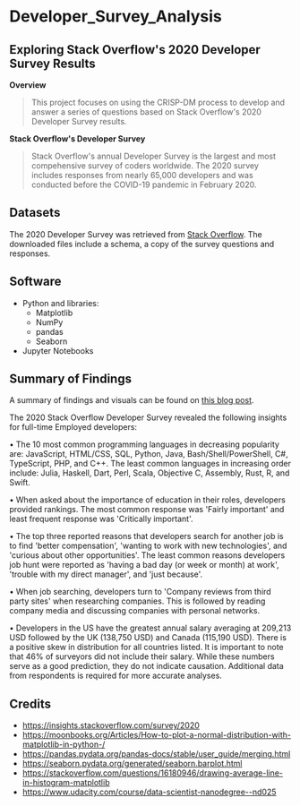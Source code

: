 # Developer_Survey_Analysis
## Exploring Stack Overflow's 2020 Developer Survey Results
**Overview**
>This project focuses on using the CRISP-DM process to develop and answer a series of questions based on Stack Overflow's 2020 Developer Survey results.

**Stack Overflow's Developer Survey**
>Stack Overflow's annual Developer Survey is the largest and most compehensive survey of coders worldwide. The 2020 survey includes responses from nearly 65,000 developers and was conducted before the COVID-19 pandemic in February 2020. 

## Datasets
The 2020 Developer Survey was retrieved from [Stack Overflow](https://insights.stackoverflow.com/survey/2020). The downloaded files include a schema, a copy of the survey questions and responses. 

## Software
* Python and libraries:
  * Matplotlib
  * NumPy
  * pandas
  * Seaborn
* Jupyter Notebooks

## Summary of Findings
A summary of findings and visuals can be found on [this blog post](https://medium.com/@lamayorga/looking-for-a-developer-job-some-things-you-should-consider-82133fc5bb5c).


The 2020 Stack Overflow Developer Survey revealed the following insights for full-time Employed developers:


• The 10 most common programming languages in decreasing popularity are: JavaScript, HTML/CSS, SQL, Python, Java, Bash/Shell/PowerShell, C#, TypeScript, PHP, and C++. The least common languages in increasing order include: Julia, Haskell, Dart, Perl, Scala, Objective C, Assembly, Rust, R, and Swift.

• When asked about the importance of education in their roles, developers provided rankings. The most common response was 'Fairly important' and least frequent response was 'Critically important'.

• The top three reported reasons that developers search for another job is to find 'better compensation', 'wanting to work with new technologies', and 'curious about other opportunities'. The least common reasons developers job hunt were reported as 'having a bad day (or week or month) at work', 'trouble with my direct manager', and 'just because'.

• When job searching, developers turn to 'Company reviews from third party sites' when researching companies. This is followed by reading company media and discussing companies with personal networks.

• Developers in the US have the greatest annual salary averaging at 209,213 USD followed by the UK (138,750 USD) and Canada (115,190 USD). There is a positive skew in distribution for all countries listed. It is important to note that 46% of surveyors did not include their salary. While these numbers serve as a good prediction, they do not indicate causation. Additional data from respondents is required for more accurate analyses.



## Credits
* https://insights.stackoverflow.com/survey/2020
* https://moonbooks.org/Articles/How-to-plot-a-normal-distribution-with-matplotlib-in-python-/
* https://pandas.pydata.org/pandas-docs/stable/user_guide/merging.html
* https://seaborn.pydata.org/generated/seaborn.barplot.html
* https://stackoverflow.com/questions/16180946/drawing-average-line-in-histogram-matplotlib
* https://www.udacity.com/course/data-scientist-nanodegree--nd025

